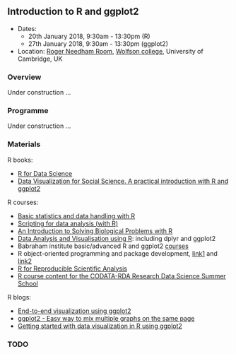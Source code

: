 ## Introduction to R and ggplot2

- Dates: 
  - 20th January 2018, 9:30am - 13:30pm (R)
  - 27th January 2018, 9:30am - 13:30pm (ggplot2)
- Location: [Roger Needham Room](http://www.wolfson.cam.ac.uk/tour/chancellorscentre), [Wolfson college](https://goo.gl/maps/aR6a5FWrLoR2), University of Cambridge, UK


### Overview

Under construction ...


### Programme

Under construction ...


### Materials

R books:

- [R for Data Science](http://r4ds.had.co.nz/)
- [Data Visualization for Social Science. A practical introduction with R and ggplot2](http://socviz.co/)

R courses:

- [Basic statistics and data handling with R](https://github.com/cambiotraining/stats-intro)
- [Scripting for data analysis (with R)](https://github.com/mrtnj/scripting_for_data_analysis)
- [An Introduction to Solving Biological Problems with R](http://cambiotraining.github.io/r-intro/)
- [Data Analysis and Visualisation using R](http://bioinformatics-core-shared-training.github.io/r-intermediate/): including dplyr and ggplot2
- Babraham institute basic/advanced R and ggplot2 [courses](http://www.bioinformatics.babraham.ac.uk/training/)
- R object-oriented programming and package development, [link1](http://lgatto.github.io/TeachingMaterial/) and [link2](http://logic.sysbiol.cam.ac.uk/teaching/advancedR/)
- [R for Reproducible Scientific Analysis](http://swcarpentry.github.io/r-novice-gapminder/)
- [R course content for the CODATA-RDA Research Data Science Summer School](https://github.com/marioa/trieste)

R blogs:

- [End-to-end visualization using ggplot2](https://rviews.rstudio.com/2017/08/14/end-to-end-visualization-using-ggplot2/)
- [ggplot2 - Easy way to mix multiple graphs on the same page](http://www.sthda.com/english/wiki/ggplot2-easy-way-to-mix-multiple-graphs-on-the-same-page)
- [Getting started with data visualization in R using ggplot2](http://www.storybench.org/getting-started-data-visualization-r-using-ggplot2/)



### TODO

